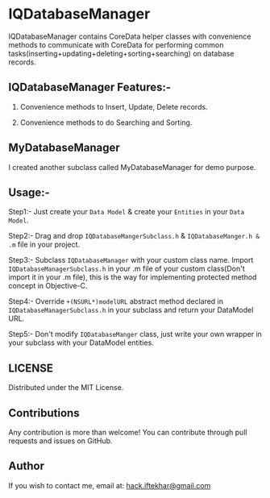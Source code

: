 IQDatabaseManager
=============
IQDatabaseManager contains CoreData helper classes with convenience methods to communicate with CoreData for performing common tasks(inserting+updating+deleting+sorting+searching) on database records.
## IQDatabaseManager Features:-

1) Convenience methods to Insert, Update, Delete records.

2) Convenience methods to do Searching and Sorting.


MyDatabaseManager
---
I created another subclass called MyDatabaseManager for demo purpose.


## Usage:-

Step1:- Just create your `Data Model` & create your `Entities` in your `Data Model`.

Step2:- Drag and drop `IQDatabaseMangerSubclass.h` & `IQDatabaseManger.h & .m` file in your project.

Step3:- Subclass `IQDatabaseManager` with your custom class name. Import `IQDatabaseManagerSubclass.h` in your .m file of your custom class(Don't import it in your .m file), this is the way for implementing protected method concept in Objective-C.

Step4:- Override `+(NSURL*)modelURL` abstract method declared in `IQDatabaseManagerSubclass.h` in your subclass and return your DataModel URL.

Step5:- Don't modify `IQDatabaseManger` class, just write your own wrapper in your subclass with your DataModel entities.


LICENSE
---
Distributed under the MIT License.


Contributions
---
Any contribution is more than welcome! You can contribute through pull requests and issues on GitHub.


Author
---
If you wish to contact me, email at: hack.iftekhar@gmail.com
